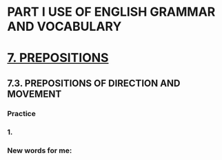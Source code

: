 # PART I USE OF ENGLISH GRAMMAR AND VOCABULARY
# [7. PREPOSITIONS](../7.README.md)
## 7.3. PREPOSITIONS OF DIRECTION AND MOVEMENT
### Practice 
### 1.

### New words for me: